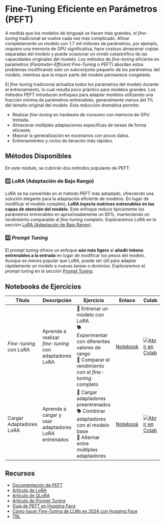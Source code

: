 # Fine-Tuning Eficiente en Parámetros (PEFT)

A medida que los modelos de lenguaje se hacen más grandes, el *fine-tuning* tradicional se vuelve cada vez más complicado. Afinar completamente un modelo con 1.7 mil millones de parámetros, por ejemplo, requiere una memoria de GPU significativa, hace costoso almacenar copias separadas del modelo y puede ocasionar un olvido catastrófico de las capacidades originales del modelo. Los métodos de *fine-tuning* eficiente en parámetros (*Parameter-Efficient Fine-Tuning* o PEFT) abordan estos problemas modificando solo un subconjunto pequeño de los parámetros del modelo, mientras que la mayor parte del modelo permanece congelada.

El *fine-tuning* tradicional actualiza todos los parámetros del modelo durante el entrenamiento, lo cual resulta poco práctico para modelos grandes. Los métodos PEFT introducen enfoques para adaptar modelos utilizando una fracción mínima de parámetros entrenables, generalmente menos del 1% del tamaño original del modelo. Esta reducción dramática permite:

- Realizar *fine-tuning* en hardware de consumo con memoria de GPU limitada.
- Almacenar múltiples adaptaciones específicas de tareas de forma eficiente.
- Mejorar la generalización en escenarios con pocos datos.
- Entrenamientos y ciclos de iteración más rápidos.

## Métodos Disponibles

En este módulo, se cubrirán dos métodos populares de PEFT:

### 1️⃣ LoRA (Adaptación de Bajo Rango)

LoRA se ha convertido en el método PEFT más adoptado, ofreciendo una solución elegante para la adaptación eficiente de modelos. En lugar de modificar el modelo completo, **LoRA inyecta matrices entrenables en las capas de atención del modelo.** Este enfoque reduce típicamente los parámetros entrenables en aproximadamente un 90%, manteniendo un rendimiento comparable al *fine-tuning* completo. Exploraremos LoRA en la sección [LoRA (Adaptación de Bajo Rango)](./lora_adapters.md).

### 2️⃣ *Prompt Tuning*

El *prompt tuning* ofrece un enfoque **aún más ligero** al **añadir tokens entrenables a la entrada** en lugar de modificar los pesos del modelo. Aunque es menos popular que LoRA, puede ser útil para adaptar rápidamente un modelo a nuevas tareas o dominios. Exploraremos el *prompt tuning* en la sección [Prompt Tuning](./prompt_tuning.md).

## Notebooks de Ejercicios

| Título | Descripción | Ejercicio | Enlace | Colab |
|-------|-------------|-----------|--------|-------|
| *Fine-tuning* con LoRA | Aprende a realizar *fine-tuning* con adaptadores LoRA | 🐢 Entrenar un modelo con LoRA<br>🐕 Experimentar con diferentes valores de rango<br>🦁 Comparar el rendimiento con el *fine-tuning* completo | [Notebook](./notebooks/finetune_sft_peft.ipynb) | <a target="_blank" href="https://colab.research.google.com/github/huggingface/smol-course/blob/main/3_parameter_efficient_finetuning/notebooks/finetune_sft_peft.ipynb"><img src="https://colab.research.google.com/assets/colab-badge.svg" alt="Abrir en Colab"/></a> |
| Cargar Adaptadores LoRA | Aprende a cargar y usar adaptadores LoRA entrenados | 🐢 Cargar adaptadores preentrenados<br>🐕 Combinar adaptadores con el modelo base<br>🦁 Alternar entre múltiples adaptadores | [Notebook](./notebooks/load_lora_adapter_example.ipynb) | <a target="_blank" href="https://colab.research.google.com/github/huggingface/smol-course/blob/main/3_parameter_efficient_finetuning/notebooks/load_lora_adapter_example.ipynb"><img src="https://colab.research.google.com/assets/colab-badge.svg" alt="Abrir en Colab"/></a> |

<!-- | Prompt Tuning | Aprende a implementar *prompt tuning* | 🐢 Entrenar *soft prompts*<br>🐕 Comparar diferentes estrategias de inicialización<br>🦁 Evaluar en múltiples tareas | [Notebook](./notebooks/prompt_tuning_example.ipynb) | <a target="_blank" href="https://colab.research.google.com/github/huggingface/smol-course/blob/main/3_parameter_efficient_finetuning/notebooks/prompt_tuning_example.ipynb"><img src="https://colab.research.google.com/assets/colab-badge.svg" alt="Abrir en Colab"/></a> | -->

## Recursos
- [Documentación de PEFT](https://huggingface.co/docs/peft)
- [Artículo de LoRA](https://arxiv.org/abs/2106.09685)
- [Artículo de QLoRA](https://arxiv.org/abs/2305.14314)
- [Artículo de *Prompt Tuning*](https://arxiv.org/abs/2104.08691)
- [Guía de PEFT en Hugging Face](https://huggingface.co/blog/peft)
- [Cómo hacer *Fine-Tuning* de LLMs en 2024 con Hugging Face](https://www.philschmid.de/fine-tune-llms-in-2024-with-trl)
- [TRL](https://huggingface.co/docs/trl/index)
